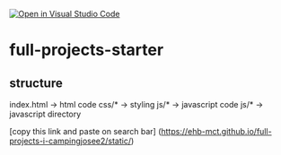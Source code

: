 [![Open in Visual Studio Code](https://classroom.github.com/assets/open-in-vscode-f059dc9a6f8d3a56e377f745f24479a46679e63a5d9fe6f495e02850cd0d8118.svg)](https://classroom.github.com/online_ide?assignment_repo_id=6726309&assignment_repo_type=AssignmentRepo)
# full-projects-starter


## structure

index.html -> html code
css/* -> styling
js/* -> javascript code
js/* -> javascript directory


  [copy this link and paste on search bar]  (https://ehb-mct.github.io/full-projects-i-campingjosee2/static/)
  